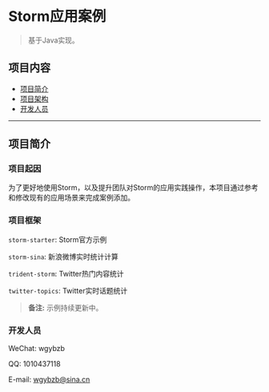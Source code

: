 
# Storm应用案例

> 基于Java实现。

## 项目内容

- [项目简介](#项目简介)
- [项目架构](#项目架构)
- [开发人员](#开发人员)

----

## 项目简介

### 项目起因

为了更好地使用Storm，以及提升团队对Storm的应用实践操作，本项目通过参考和修改现有的应用场景来完成案例添加。

### 项目框架

`storm-starter`: Storm官方示例

`storm-sina`: 新浪微博实时统计计算

`trident-storm`: Twitter热门内容统计

`twitter-topics`: Twitter实时话题统计

> **备注:** 示例持续更新中。

### 开发人员

WeChat: wgybzb

QQ: 1010437118

E-mail: wgybzb@sina.cn


